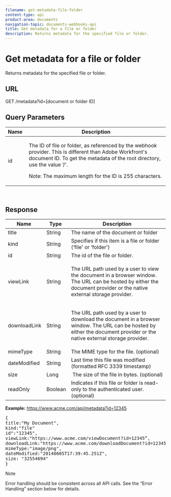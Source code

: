 ```yaml
---
filename: get-metadata-file-folder
content-type: api
product-area: documents
navigation-topic: documents-webhooks-api
title: Get metadata for a file or folder
description: Returns metadata for the specified file or folder.
---
```


# Get metadata for a file or folder

Returns metadata for the specified file or folder.

## URL

GET /metadata?id=[document or folder ID]

## Query Parameters

<table style="table-layout:auto"> 
 <col> 
 <col> 
 <thead> 
  <tr> 
   <th>Name&nbsp;</th> 
   <th>Description</th> 
  </tr> 
 </thead> 
 <tbody> 
  <tr> 
   <td>id</td> 
   <td> <p>The ID of file or folder, as referenced by the webhook provider. This is different than Adobe Workfront's document ID. To get the metadata of the root directory, use the value ‘/'.</p> <p>Note: The maximum length for the ID is 255 characters.</p> </td> 
  </tr> 
 </tbody> 
</table>

&nbsp;

## Response

<table style="table-layout:auto"> 
 <col> 
 <col> 
 <col> 
 <thead> 
  <tr> 
   <th>Name&nbsp;</th> 
   <th>Type&nbsp;</th> 
   <th>Description</th> 
  </tr> 
 </thead> 
 <tbody> 
  <tr> 
   <td>title&nbsp;</td> 
   <td>String&nbsp;</td> 
   <td>The name of the document or folder</td> 
  </tr> 
  <tr> 
   <td>kind&nbsp;</td> 
   <td>String&nbsp;</td> 
   <td>Specifies if this item is a file or folder (‘file' or ‘folder')</td> 
  </tr> 
  <tr> 
   <td>id</td> 
   <td>String&nbsp;</td> 
   <td>The id of the file or folder.</td> 
  </tr> 
  <tr> 
   <td>viewLink</td> 
   <td>String&nbsp;</td> 
   <td> <p>The URL path used by a user to view the document in a browser window. The URL can be hosted by either the document provider or the native external storage provider.</p> </td> 
  </tr> 
  <tr> 
   <td>downloadLink</td> 
   <td>String&nbsp;</td> 
   <td> <p>The URL path used by a user to download the document in a browser window. The URL can be hosted by either the document provider or the native external storage provider.</p> </td> 
  </tr> 
  <tr> 
   <td>mimeType</td> 
   <td>String&nbsp;</td> 
   <td>The MIME type for the file. (optional)</td> 
  </tr> 
  <tr> 
   <td>dateModified</td> 
   <td>String&nbsp;</td> 
   <td>Last time this file was modified (formatted RFC 3339 timestamp)</td> 
  </tr> 
  <tr> 
   <td>size</td> 
   <td>Long</td> 
   <td>&nbsp;The size of the file in bytes. (optional)</td> 
  </tr> 
  <tr> 
   <td>readOnly</td> 
   <td>Boolean</td> 
   <td> Indicates if this file or folder is read-only to the authenticated user.(optional) </td> 
  </tr> 
 </tbody> 
</table>

**Example:** https://www.acme.com/api/metadata?id=12345
<pre>{<br>title:"My Document",<br>kind:"file"<br>id":"12345",<br>viewLink:"https://www.acme.com/viewDocument?id=12345”,<br>downloadLink:"https://www.acme.com/downloadDocument?id=12345",<br>mimeType:"image/png",<br>dateModified:"2014­06­05T17:39:45.251Z",<br>size: "32554694"<br>}</pre>

>[!NOTE]
>
>Error handling should be consistent across all API calls. See the “Error Handling” section below for details.

